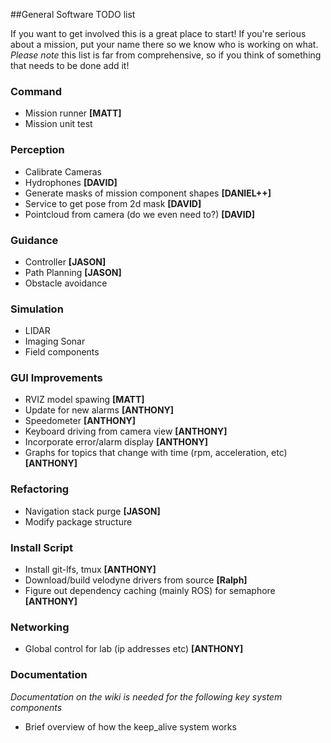 ##General Software TODO list

If you want to get involved this is a great place to start! If you're serious about a mission, put your name there so we know who is working on what. _Please note_ this list is far from comprehensive, so if you think of something that needs to be done add it!

### Command
* Mission runner __[MATT]__
* Mission unit test

### Perception
* Calibrate Cameras
* Hydrophones __[DAVID]__
* Generate masks of mission component shapes __[DANIEL++]__
* Service to get pose from 2d mask __[DAVID]__
* Pointcloud from camera (do we even need to?) __[DAVID]__

### Guidance
* Controller __[JASON]__
* Path Planning __[JASON]__
* Obstacle avoidance

### Simulation
* LIDAR
* Imaging Sonar
* Field components

### GUI Improvements
* RVIZ model spawing __[MATT]__
* Update for new alarms __[ANTHONY]__
* Speedometer __[ANTHONY]__
* Keyboard driving from camera view __[ANTHONY]__
* Incorporate error/alarm display __[ANTHONY]__
* Graphs for topics that change with time (rpm, acceleration, etc) __[ANTHONY]__

### Refactoring
* Navigation stack purge __[JASON]__
* Modify package structure

### Install Script
* Install git-lfs, tmux __[ANTHONY]__
* Download/build velodyne drivers from source __[Ralph]__
* Figure out dependency caching (mainly ROS) for semaphore __[ANTHONY]__

### Networking
* Global control for lab (ip addresses etc) __[ANTHONY]__

### Documentation
_Documentation on the wiki is needed for the following key system components_
* Brief overview of how the keep_alive system works